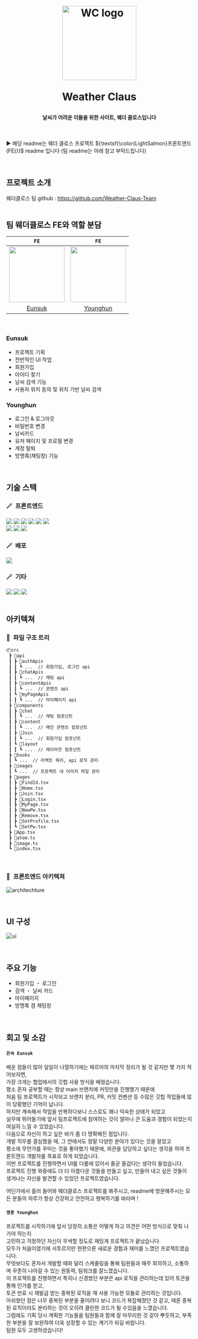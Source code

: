 <h1 align="center">
  <br>
  <img src="https://github.com/user-attachments/assets/d971e139-2f93-463b-8eba-e7fc7c5a71da" alt="WC logo" width="200">
  <p>
  <p>
  Weather Claus
  </p>
</h1>

<h4 align="center">날씨가 어려운 이들을 위한 사이트, 웨더 클로스입니다</h4>

<br>

► 해당 readme는 웨더 클로스 프로젝트 ${\textsf{\color{LightSalmon}프론트엔드(FE)}}$ readme 입니다 (팀 readme는 아래 참고 부탁드립니다)

<br>

## 프로젝트 소개

웨더클로스 팀 github : https://github.com/Weather-Claus-Team
<br>
<br>

## 팀 웨더클로스 FE와 역할 분담

|                           `FE`                           |                         `FE`                         |
| :------------------------------------------------------: | :--------------------------------------------------: |
| <img src="https://github.com/eunsuknoh.png" width="150"> | <img src="https://github.com/0Huns.png" width="150"> |
|          [Eunsuk](https://github.com/eunsuknoh)          |         [Younghun](https://github.com/0Huns)         |

<br>

### Eunsuk

- 프로젝트 기획
- 전반적인 UI 작업
- 회원가입
- 아이디 찾기
- 날씨 검색 기능
- 사용자 위치 동의 및 위치 기반 날씨 검색

### Younghun

- 로그인 & 로그아웃
- 비밀번호 변경
- 날씨카드
- 유저 페이지 및 프로필 변경
- 계정 탈퇴
- 방명록(채팅창) 기능

<br>

## 기술 스택

### 🪄&ensp;프론트엔드

<div> 
  <img src="https://img.shields.io/badge/react-20232a.svg?style=for-the-badge&logo=react&logoColor=61DAFB" />
  <img src="https://img.shields.io/badge/Typescript-3178C6?style=for-the-badge&logo=Typescript&logoColor=white"/>
  <img src="https://img.shields.io/badge/styled--components-DB7093?style=for-the-badge&logo=styled-components&logoColor=white" />
  <img src="https://img.shields.io/badge/React_Router-CA4245?style=for-the-badge&logo=react-router&logoColor=white">
  <img src="https://img.shields.io/badge/recoil-3578E5?style=for-the-badge&logo=Recoil&logoColor=white">
  <img src="https://img.shields.io/badge/react--query-FF4154?style=for-the-badge&logo=react-query&logoColor=white"> <br>
  <img src="https://img.shields.io/badge/google--fonts-4285F4?style=for-the-badge&logo=google-fonts&logoColor=white">
  <img src="https://img.shields.io/badge/Framer-black?style=for-the-badge&logo=framer&logoColor=blue">
  <img src="https://img.shields.io/badge/fontawesome-538DD7?style=for-the-badge&logo=fontawesome&logoColor=white">
</div>

### 🪄&ensp;배포

<div>
  <img src="https://img.shields.io/badge/netlify-%23000000.svg?style=for-the-badge&logo=netlify&logoColor=#00C7B7" />
</div>
    
### 🪄&ensp;기타
<div>
  <img src="https://img.shields.io/badge/github-181717?style=for-the-badge&logo=github&logoColor=white" />
  <img src="https://img.shields.io/badge/discord-%235865F2.svg?style=for-the-badge&logo=discord&logoColor=white" />
  <img src="https://img.shields.io/badge/notion-%23000000.svg?style=for-the-badge&logo=notion&logoColor=white" />
</div>
<br>

## 아키텍쳐

### 📢&ensp;파일 구조 트리

```bash
📦src
 ┣ 📂api
 ┃ ┣ 📂authApis
 ┃ ┃ ┗ ...  // 회원가입, 로그인 api
 ┃ ┣ 📂chatApis
 ┃ ┃ ┗ ...  // 채팅 api
 ┃ ┣ 📂contentApis
 ┃ ┃ ┗ ...  // 콘텐츠 api
 ┃ ┗ 📂myPageApis
 ┃ ┃ ┗ ...  // 마이페이지 api
 ┣ 📂components
 ┃ ┣ 📂chat
 ┃ ┃ ┗ ...  // 채팅 컴포넌트
 ┃ ┣ 📂content
 ┃ ┃ ┗ ...  // 메인 콘텐츠 컴포넌트
 ┃ ┣ 📂Join
 ┃ ┃ ┗ ...  // 회원가입 컴포넌트
 ┃ ┗ 📂layout
 ┃ ┃ ┗ ...  // 레이아웃 컴포넌트
 ┣ 📂hooks
 ┃ ┗ ...  // 리액트 쿼리, api 로직 관리
 ┣ 📂images
 ┃ ┗ ...  // 프로젝트 내 이미지 파일 관리
 ┣ 📂pages
 ┃ ┣ 📜FindId.tsx
 ┃ ┣ 📜Home.tsx
 ┃ ┣ 📜Join.tsx
 ┃ ┣ 📜Login.tsx
 ┃ ┣ 📜MyPage.tsx
 ┃ ┣ 📜NewPw.tsx
 ┃ ┣ 📜Remove.tsx
 ┃ ┣ 📜SetProfile.tsx
 ┃ ┗ 📜SetPw.tsx
 ┣ 📜App.tsx
 ┣ 📜atom.ts
 ┣ 📜image.ts
 ┗ 📜index.tsx
```

<br>

### 📢&ensp;프론트엔드 아키텍쳐

![architechture](https://github.com/user-attachments/assets/b9eb28e0-3aea-4657-b5b3-b791a9d792fd)

<br>

## UI 구성

![ui](https://github.com/user-attachments/assets/85cb599b-f269-40f4-b1c5-8ddb3efe2805)

<br>

## 주요 기능

- 회원가입 ・ 로그인
- 검색 ・ 날씨 카드
- 마이페이지
- 방명록 겸 채팅창

<br>

## 회고 및 소감

#### `은숙 Eunsuk`

배운 점들이 많아 일일이 나열하기에는 페르마의 마지막 정리가 될 것 같지만 몇 가지 적어보자면, <br>
가장 크게는 협업에서의 깃헙 사용 방식을 배웠습니다. <br>
평소 혼자 공부할 때는 항상 main 브랜치에 커밋만을 진행했기 때문에 <br>
처음 팀 프로젝트가 시작되고 브랜치 분리, PR, 커밋 컨벤션 등 수많은 깃헙 작업들에 많이 당황했던 기억이 납니다. <br>
하지만 계속해서 작업을 반복하다보니 스스로도 꽤나 익숙한 상태가 되었고 <br>
실무에 뛰어들기에 앞서 팀프로젝트에 참여하는 것이 얼마나 큰 도움과 경험이 되었는지 여실히 느낄 수 있었습니다. <br>
다음으로 자신이 하고 싶은 바가 좀 더 명확해진 점입니다. <br>
개발 직무를 결심했을 때, 그 안에서도 정말 다양한 분야가 있다는 것을 알았고 <br>
평소에 무언가를 꾸미는 것을 좋아했기 때문에, 외관을 담당하고 싶다는 생각을 하여 프론트엔드 개발자를 목표로 하게 되었습니다. <br>
이번 프로젝트를 진행하면서 UI를 다룸에 있어서 줄곧 즐겁다는 생각이 들었습니다. <br>
프로젝트 진행 와중에도 더 더 아름다운 것들을 만들고 싶고, 만들어 내고 싶은 것들이 생겨나는 자신을 발견할 수 있었던 프로젝트였습니다. <br>

어딘가에서 흘러 들어와 웨더클로스 프로젝트를 봐주시고, readme에 방문해주시는 모든 분들의 하루가 항상 건강하고 안전하고 행복하기를 바라며 ! <br>


#### `영훈 Younghun` <br>

프로젝트를 시작하기에 앞서 당장의 소통은 어떻게 하고 의견은 어떤 방식으로 맞춰 나가야 하는지 <br>
고민하고 걱정하던 자신이 무색할 정도로 재밌게 프로젝트가 끝났습니다. <br>
모두가 처음이였기에 서투르지만 한편으론 새로운 경험과 재미를 느꼈던 프로젝트였습니다.<br>
무엇보다도 혼자서 개발할 때와 달리 스케줄링을 통해 팀원들과 매주 회의하고, 소통하며 꾸준히 나아갈 수 있는 원동력, 팀워크를 잘느꼈습니다. <br>
이 프로젝트를 진행하면서 특히나 신경썼던 부분은 api 로직을 관리하는데 있어 토큰을 통해 인가를 받고, <br>
토큰 만료 시 재발급 받는 중복된 로직을 재 사용 가능한 모듈로 관리하는 것입니다. <br>
아쉬웠던 점은 너무 중복된 부분을 줄이려다 보니 코드가 복잡해졌던 것 같고, 때론 중복된 로직이라도 분리하는 것이 오히려 클린한 코드가 될 수있음을 느꼈습니다. <br>
그럼에도 기획 당시 계획한 기능들을 팀원들과 함께 잘 마무리한 것 같아 뿌듯하고, 부족한 부분을 잘 보완하여 더욱 성장할 수 있는 계기가 되길 바랍니다.<br>
팀원 모두 고생하셨습니다!
